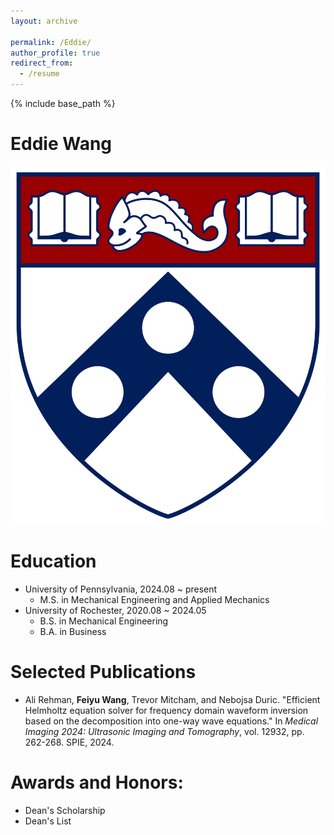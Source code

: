 ```yaml
---
layout: archive

permalink: /Eddie/
author_profile: true
redirect_from:
  - /resume
---
```


{% include base_path %}

 
Eddie Wang
=========

![Photo](https://github.com/shujieyangweb/shujieyangweb.github.io/blob/master/images/logo.png)

Education
======
* University of Pennsylvania, 2024.08 ~ present
    * M.S. in Mechanical Engineering and Applied Mechanics 
* University of Rochester, 2020.08 ~ 2024.05
    * B.S. in Mechanical Engineering
    * B.A. in Business

Selected Publications
======
* Ali Rehman, **Feiyu Wang**, Trevor Mitcham, and Nebojsa Duric. "Efficient Helmholtz equation solver for frequency domain waveform inversion based on the decomposition into one-way wave equations." In _Medical Imaging 2024: Ultrasonic Imaging and Tomography_, vol. 12932, pp. 262-268. SPIE, 2024.

Awards and Honors:
======
* Dean's Scholarship
* Dean's List 
